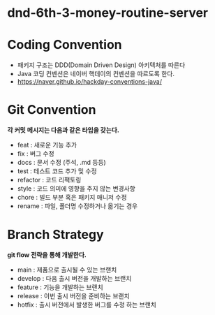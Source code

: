 # dnd-6th-3-money-routine-server

# Coding Convention

- 패키지 구조는 DDD(Domain Driven Design) 아키텍처를 따른다
- Java 코딩 컨벤션은 네이버 핵데이의 컨벤션을 따르도록 한다.
- https://naver.github.io/hackday-conventions-java/

# Git Convention

**각 커밋 메시지는 다음과 같은 타입을 갖는다.**

- feat : 새로운 기능 추가
- fix : 버그 수정
- docs : 문서 수정 (주석, .md 등등)
- test : 테스트 코드 추가 및 수정
- refactor : 코드 리팩토링
- style : 코드 의미에 영향을 주지 않는 변경사항
- chore : 빌드 부분 혹은 패키지 매니저 수정
- rename : 파일, 폴더명 수정하거나 옮기는 경우

# Branch Strategy

**git flow 전략을 통해 개발한다.**

- main : 제품으로 출시될 수 있는 브랜치
- develop : 다음 출시 버전을 개발하는 브랜치
- feature : 기능을 개발하는 브랜치
- release : 이번 출시 버전을 준비하는 브랜치
- hotfix : 출시 버전에서 발생한 버그를 수정 하는 브랜치
